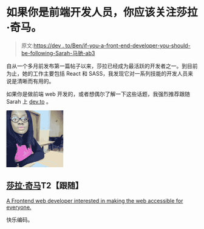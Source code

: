 # 如果你是前端开发人员，你应该关注莎拉·奇马。

> 原文:[https://dev . to/Ben/if-you-a-front-end-developer-you-should-be-following-Sarah-马驰-ab3](https://dev.to/ben/if-youre-a-front-end-developer-you-should-be-following-sarah-chima-ab3)

自从一个多月前发布第一篇帖子以来，莎拉已经成为最活跃的开发者之一。到目前为止，她的工作主要包括 React 和 SASS，我发现它对一系列技能的开发人员来说是清晰而有用的。

如果你是做前端 web 开发的，或者想偶尔了解一下这些话题，我强烈推荐跟随 Sarah 上 [dev.to](https://dev.to/) 。

[![sarah_chima image](img/12559cb85172c679a639470250e41b1d.png)](/sarah_chima)

## [莎拉·奇马](/sarah_chima)T2【跟随】

[A Frontend web developer interested in making the web accessible for everyone.](/sarah_chima)

快乐编码。